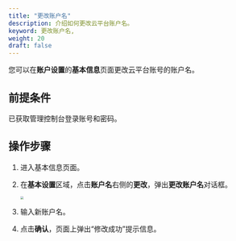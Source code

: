 ```yaml
---
title: "更改账户名"
description: 介绍如何更改云平台账户名。
keyword: 更改账户名,
weight: 20
draft: false
---
```


您可以在**账户设置**的**基本信息**页面更改云平台账号的账户名。

## 前提条件

已获取管理控制台登录账号和密码。

## 操作步骤

1. 进入基本信息页面。

2. 在**基本设置**区域，点击**账户名**右侧的**更改**，弹出**更改账户名**对话框。

   <img src="../../../_images/modify_account.png" style="zoom:40%;" />

3. 输入新账户名。

4. 点击**确认**，页面上弹出“修改成功”提示信息。

   

   

